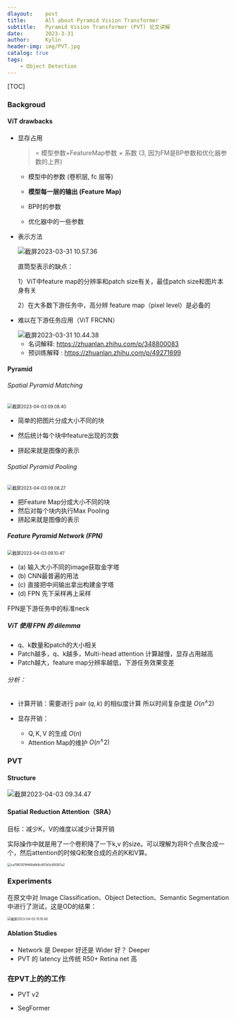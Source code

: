 ```yaml
---
dlayout:    post
title:      All about Pyramid Vision Transformer
subtitle:   Pyramid Vision Transformer (PVT) 论文讲解
date:       2023-3-31
author:     Kylin
header-img: img/PVT.jpg
catalog: true
tags:
    - Object Detection
---
```




[TOC]

### Backgroud

#### ViT drawbacks

- 显存占用

  > = 模型参数+FeatureMap参数 $\times$ 系数 (3, 因为FM是BP参数和优化器参数的上界)

  - 模型中的参数 (卷积层, $\mathrm{fc}$ 层等)

  - **模型每一层的输出 (Feature Map)**

  - BP时的参数

  - 优化器中的一些参数

- 表示方法

  ![截屏2023-03-31 10.57.36](http://kylinhub.oss-cn-shanghai.aliyuncs.com/uPic/%E6%88%AA%E5%B1%8F2023-03-31%2010.57.36.png)

  直筒型表示的缺点：

  1）ViT中feature map的分辨率和patch size有关，最佳patch size和图片本身有关

  2）在大多数下游任务中，高分辨 feature map（pixel level）是必备的

- 难以在下游任务应用（ViT FRCNN）

  <img src="http://kylinhub.oss-cn-shanghai.aliyuncs.com/uPic/%E6%88%AA%E5%B1%8F2023-03-31%2010.44.38.png" alt="截屏2023-03-31 10.44.38" style="zoom:100%;" />
  
  - 名词解释: https://zhuanlan.zhihu.com/p/348800083
  - 预训练解释 : https://zhuanlan.zhihu.com/p/49271699

#### Pyramid

###### Spatial Pyramid Matching

<img src="http://kylinhub.oss-cn-shanghai.aliyuncs.com/uPic/%E6%88%AA%E5%B1%8F2023-04-03%2009.08.40.png" alt="截屏2023-04-03 09.08.40" style="zoom:70%;" />

- 简单的把图片分成大小不同的块

- 然后统计每个块中feature出现的次数 

- 拼起来就是图像的表示



###### Spatial Pyramid Pooling

<img src="http://kylinhub.oss-cn-shanghai.aliyuncs.com/uPic/%E6%88%AA%E5%B1%8F2023-04-03%2009.08.27.png" alt="截屏2023-04-03 09.08.27" style="zoom:70%;" />

- 把Feature Map分成大小不同的块
- 然后对每个块内执行Max Pooling
- 拼起来就是图像的表示



##### Feature Pyramid Network (FPN)

<img src="http://kylinhub.oss-cn-shanghai.aliyuncs.com/uPic/%E6%88%AA%E5%B1%8F2023-04-03%2009.10.47.png" alt="截屏2023-04-03 09.10.47" style="zoom:70%;" />

- (a) 输入大小不同的image获取金字塔
- (b) CNN最普遍的用法
- (c) 直接把中间输出拿出构建金字塔
- (d) FPN 先下采样再上采样

FPN是下游任务中的标准neck



##### ViT 使用 FPN 的 dilemma

- q、k数量和patch的大小相关
- Patch越多，q、k越多，Multi-head attention 计算越慢，显存占用越高
- Patch越大，feature map分辨率越低，下游任务效果变差

###### 分析：

- 计算开销：需要进行 pair $(q, k)$ 的相似度计算 所以时间复杂度是 $O\left(n^{\wedge} 2\right)$

- 显存开销：
  - $\mathrm{Q}, \mathrm{K}, \mathrm{V}$ 的生成 $O(n)$
  - Attention Map的维护 $O\left(n^{\wedge} 2\right)$



### PVT

#### Structure

![截屏2023-04-03 09.34.47](http://kylinhub.oss-cn-shanghai.aliyuncs.com/uPic/%E6%88%AA%E5%B1%8F2023-04-03%2009.34.47.png)



#### Spatial Reduction Attention（SRA）

目标：减少K，V的维度以减少计算开销

实际操作中就是用了一个卷积降了一下k,v 的size。可以理解为将R个点聚合成一个，然后attention的时候Q和聚合成的点的K和V算。

<img src="http://kylinhub.oss-cn-shanghai.aliyuncs.com/uPic/ca1180301fff48dfb9c801d3c89387a2.png" alt="ca1180301fff48dfb9c801d3c89387a2" style="zoom:50%;" />



### Experiments

在原文中对 Image Classification、Object Detection、Semantic Segmentation中进行了测试，这是OD的结果：

<img src="http://kylinhub.oss-cn-shanghai.aliyuncs.com/uPic/%E6%88%AA%E5%B1%8F2023-04-03%2010.18.40.png" alt="截屏2023-04-03 10.18.40" style="zoom:50%;" />

#### Ablation Studies

- Network 是 Deeper 好还是 Wider 好？ Deeper
- PVT 的 latency 比传统 R50+ Retina net 高



### 在PVT上的的工作

- PVT v2

- SegFormer













